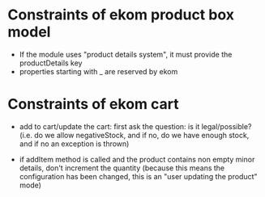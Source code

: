 Constraints of ekom product box model
========================================


- If the module uses "product details system", it must provide the productDetails key
- properties starting with _ are reserved by ekom





Constraints of ekom cart
========================================
- add to cart/update the cart:
        first ask the question: is it legal/possible? (i.e. do we allow negativeStock, and if no,
            do we have enough stock, and if no an exception is thrown)

- if addItem method is called and the product contains non empty minor details, don't increment the quantity
    (because this means the configuration has been changed, this is an "user updating the product" mode)